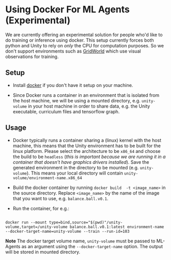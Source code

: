 # Using Docker For ML Agents (Experimental)

We are currently offering an experimental solution for people who'd like to do training or inference using docker. This setup currently forces both python and Unity to rely on _only_ the CPU for computation purposes. So we don't support environments such as [GridWorld](Example-Environments.md#gridworld) which use visual observations for training.

## Setup

- Install [docker](https://www.docker.com/community-edition#/download) if you don't have it setup on your machine. 

- Since Docker runs a container in an environment that is isolated from the host machine, we will be using a mounted directory, e.g. `unity-volume` in your host machine in order to share data, e.g. the Unity executable, curriculum files and tensorflow graph.


## Usage

- Docker typically runs a container sharing a (linux) kernel with the host machine, this means that the Unity environment has to be built for the linux platform. Please select the architecture to be `x86_64` and choose the build to be `headless` (_this is important because we are running it in a container that doesn't have graphics drivers installed_). Save the generated environment in the directory to be mounted (e.g. `unity-volume`). This means your local directory will contain `unity-volume/environment-name.x86_64`


- Build the docker container by running `docker build  -t <image_name>` in the source directory. Replace `<image_name>` by the name of the image that you want to use, e.g. `balance.ball.v0.1`.

- Run the container, for e.g.:
```

docker run --mount type=bind,source="$(pwd)"/unity-volume,target=/unity-volume balance.ball.v0.1:latest environment-name --docker-target-name=unity-volume --train --run-id=103
```

**Note** The docker target volume name, `unity-volume` must be passed to ML-Agents as an argument using the `--docker-target-name` option. The output will be stored in mounted directory. 


